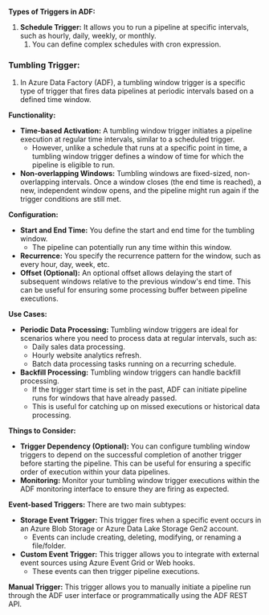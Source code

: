 **Types of Triggers in ADF:**

1. **Schedule Trigger:** It allows you to run a pipeline at specific intervals, such as hourly, daily, weekly, or monthly. 
    1. You can define complex schedules with cron expression.

### Tumbling Trigger:

1. In Azure Data Factory (ADF), a tumbling window trigger is a specific type of trigger that fires data pipelines at periodic intervals based on a defined time window. 

**Functionality:**

- **Time-based Activation:** A tumbling window trigger initiates a pipeline execution at regular time intervals, similar to a scheduled trigger.
    - However, unlike a schedule that runs at a specific point in time, a tumbling window trigger defines a window of time for which the pipeline is eligible to run.
- **Non-overlapping Windows:** Tumbling windows are fixed-sized, non-overlapping intervals. Once a window closes (the end time is reached), a new, independent window opens, and the pipeline might run again if the trigger conditions are still met.

**Configuration:**

- **Start and End Time:** You define the start and end time for the tumbling window.
    - The pipeline can potentially run any time within this window.
- **Recurrence:** You specify the recurrence pattern for the window, such as every hour, day, week, etc.
- **Offset (Optional):** An optional offset allows delaying the start of subsequent windows relative to the previous window's end time. This can be useful for ensuring some processing buffer between pipeline executions.

**Use Cases:**

- **Periodic Data Processing:** Tumbling window triggers are ideal for scenarios where you need to process data at regular intervals, such as:
    - Daily sales data processing.
    - Hourly website analytics refresh.
    - Batch data processing tasks running on a recurring schedule.
- **Backfill Processing:** Tumbling window triggers can handle backfill processing.
    - If the trigger start time is set in the past, ADF can initiate pipeline runs for windows that have already passed.
    - This is useful for catching up on missed executions or historical data processing.

**Things to Consider:**

- **Trigger Dependency (Optional):** You can configure tumbling window triggers to depend on the successful completion of another trigger before starting the pipeline. This can be useful for ensuring a specific order of execution within your data pipelines.
- **Monitoring:** Monitor your tumbling window trigger executions within the ADF monitoring interface to ensure they are firing as expected.

**Event-based Triggers:** There are two main subtypes:

- **Storage Event Trigger:** This trigger fires when a specific event occurs in an Azure Blob Storage or Azure Data Lake Storage Gen2 account.
    - Events can include creating, deleting, modifying, or renaming a file/folder.
- **Custom Event Trigger:** This trigger allows you to integrate with external event sources using Azure Event Grid or Web hooks.
    - These events can then trigger pipeline executions.

**Manual Trigger:** This trigger allows you to manually initiate a pipeline run through the ADF user interface or programmatically using the ADF REST API.
